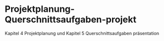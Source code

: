 # Projektplanung-Querschnittsaufgaben-projekt
Kapitel 4 Projektplanung und  Kapitel 5 Querschnittsaufgaben präsentation
